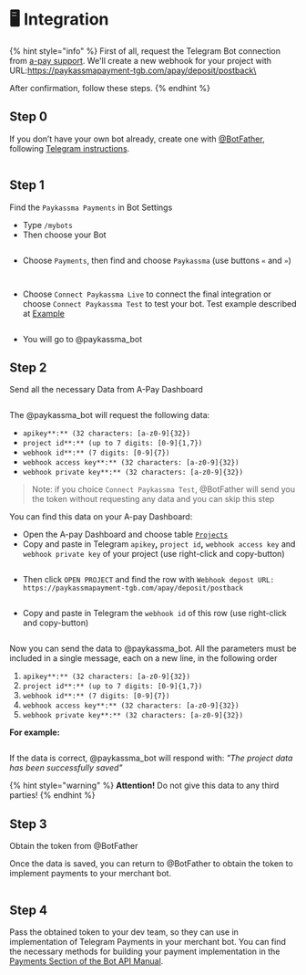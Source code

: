 # 🖥️ Integration

{% hint style="info" %}
First of all, request the Telegram Bot connection from [a-pay support](https://t.me/apay_sales). We'll create a new webhook for your project with URL:[https://paykassmapayment-tgb.com/apay/deposit/postback\
](https://paykassmapayment-tgb.com/apay/deposit/postback)

After confirmation, follow these steps.
{% endhint %}

## Step 0

If you don’t have your own bot already, create one with [@BotFather](https://t.me/Botfather), following [Telegram instructions](https://core.telegram.org/bots).

<figure><img src="../../.gitbook/assets/image (7).png" alt=""><figcaption></figcaption></figure>

## Step 1

Find the `Paykassma Payments` in Bot Settings

* Type `/mybots`
* Then choose your Bot

<figure><img src="../../.gitbook/assets/image (8).png" alt=""><figcaption></figcaption></figure>

* Choose `Payments`, then find and choose `Paykassma` (use buttons `«` and `»`)

<figure><img src="../../.gitbook/assets/image (9).png" alt=""><figcaption></figcaption></figure>

<figure><img src="../../.gitbook/assets/image (10).png" alt=""><figcaption></figcaption></figure>

* Choose `Connect Paykassma Live` to connect the final integration or choose `Connect Paykassma Test` to test your bot. Test example described at [Example](https://app.gitbook.com/o/LNbZs3dNMDs1xm16Y9hk/s/dRt6CV4HPvnslXUaqL9U/~/changes/85/api-documentation/telegram-payments/example)

<figure><img src="../../.gitbook/assets/image (12).png" alt=""><figcaption></figcaption></figure>

* You will go to @paykassma\_bot

## **Step 2**

Send all the necessary Data from A-Pay Dashboard

<figure><img src="../../.gitbook/assets/image (13).png" alt=""><figcaption></figcaption></figure>

The @paykassma\_bot will request the following data:

* `apikey**:** (32 characters: [a-z0-9]{32})`
* `project id**:** (up to 7 digits: [0-9]{1,7})`
* `webhook id**:** (7 digits: [0-9]{7})`
* `webhook access key**:** (32 characters: [a-z0-9]{32})`
* `webhook private key**:** (32 characters: [a-z0-9]{32})`

> Note: if you choice `Connect Paykassma Test`, @BotFather will send you the token without requesting any data and you can skip this step

You can find this data on your A-pay Dashboard:

* Open the A-pay Dashboard and choose table [`Projects`](https://pay-crm.com/Table/22/44)
* Copy and paste in Telegram `apikey`**,** `project id`**,** `webhook access key` and `webhook private key` of your project (use right-click and copy-button)

<figure><img src="../../.gitbook/assets/image (14).png" alt=""><figcaption></figcaption></figure>

* Then click `OPEN PROJECT` and find the row with `Webhook depost URL: https://paykassmapayment-tgb.com/apay/deposit/postback`

<figure><img src="../../.gitbook/assets/image (18).png" alt=""><figcaption></figcaption></figure>

* Copy and paste in Telegram the `webhook id` of this row (use right-click and copy-button)

<figure><img src="../../.gitbook/assets/image (17).png" alt=""><figcaption></figcaption></figure>

Now you can send the data to @paykassma\_bot. All the parameters must be included in a single message, each on a new line, in the following order

1. `apikey**:** (32 characters: [a-z0-9]{32})`
2. `project id**:** (up to 7 digits: [0-9]{1,7})`
3. `webhook id**:** (7 digits: [0-9]{7})`
4. `webhook access key**:** (32 characters: [a-z0-9]{32})`
5. `webhook private key**:** (32 characters: [a-z0-9]{32})`

**For example:**

<figure><img src="../../.gitbook/assets/image (19).png" alt=""><figcaption></figcaption></figure>

If the data is correct, @paykassma\_bot will respond with: _"The project data has been successfully saved"_

{% hint style="warning" %}
**Attention!** Do not give this data to any third parties!
{% endhint %}

## **Step 3**

Obtain the token from @BotFather

Once the data is saved, you can return to @BotFather to obtain the token to implement payments to your merchant bot.

<figure><img src="../../.gitbook/assets/image (20).png" alt=""><figcaption></figcaption></figure>

## **Step 4**

Pass the obtained token to your dev team, so they can use in implementation of Telegram Payments in your merchant bot. You can find the necessary methods for building your payment implementation in the [Payments Section of the Bot API Manual](https://core.telegram.org/bots/api#payments).
